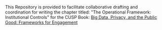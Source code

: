 This Repository is provided to facilitate collaborative drafting and coordination for writing the chapter titled: "The Operational Framework: Institutional Controls" for the CUSP Book: [Big Data, Privacy, and the Public Good: Frameworks for Engagement](http://www.dataprivacybook.org/)
